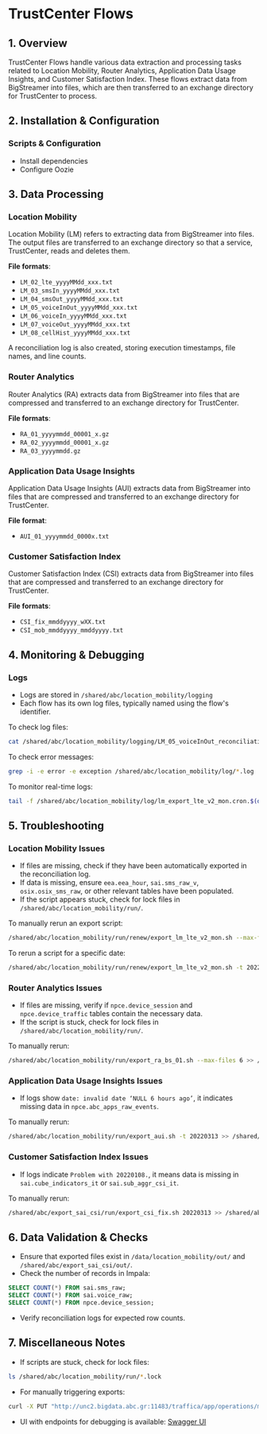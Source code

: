 # TrustCenter Flows

## 1. Overview

TrustCenter Flows handle various data extraction and processing tasks related to Location Mobility, Router Analytics, Application Data Usage Insights, and Customer Satisfaction Index. These flows extract data from BigStreamer into files, which are then transferred to an exchange directory for TrustCenter to process.

## 2. Installation & Configuration

### Scripts & Configuration
- Install dependencies
- Configure Oozie

## 3. Data Processing

### Location Mobility

Location Mobility (LM) refers to extracting data from BigStreamer into files.  
The output files are transferred to an exchange directory so that a service, TrustCenter, reads and deletes them.

**File formats**:
- `LM_02_lte_yyyyMMdd_xxx.txt`
- `LM_03_smsIn_yyyyMMdd_xxx.txt`
- `LM_04_smsOut_yyyyMMdd_xxx.txt`
- `LM_05_voiceInOut_yyyyMMdd_xxx.txt`
- `LM_06_voiceIn_yyyyMMdd_xxx.txt`
- `LM_07_voiceOut_yyyyMMdd_xxx.txt`
- `LM_08_cellHist_yyyyMMdd_xxx.txt`

A reconciliation log is also created, storing execution timestamps, file names, and line counts.

### Router Analytics

Router Analytics (RA) extracts data from BigStreamer into files that are compressed and transferred to an exchange directory for TrustCenter.

**File formats**:
- `RA_01_yyyymmdd_00001_x.gz`
- `RA_02_yyyymmdd_00001_x.gz`
- `RA_03_yyyymmdd.gz`

### Application Data Usage Insights

Application Data Usage Insights (AUI) extracts data from BigStreamer into files that are compressed and transferred to an exchange directory for TrustCenter.

**File format**:
- `AUI_01_yyyymmdd_0000x.txt`

### Customer Satisfaction Index

Customer Satisfaction Index (CSI) extracts data from BigStreamer into files that are compressed and transferred to an exchange directory for TrustCenter.

**File formats**:
- `CSI_fix_mmddyyyy_wXX.txt`
- `CSI_mob_mmddyyyy_mmddyyyy.txt`

## 4. Monitoring & Debugging

### Logs
- Logs are stored in `/shared/abc/location_mobility/logging`
- Each flow has its own log files, typically named using the flow's identifier.

To check log files:
```bash
cat /shared/abc/location_mobility/logging/LM_05_voiceInOut_reconciliation.log
```

To check error messages:
```bash
grep -i -e error -e exception /shared/abc/location_mobility/log/*.log
```

To monitor real-time logs:
```bash
tail -f /shared/abc/location_mobility/log/lm_export_lte_v2_mon.cron.$(date '+%Y%m%d').log
```

## 5. Troubleshooting

### Location Mobility Issues
- If files are missing, check if they have been automatically exported in the reconciliation log.
- If data is missing, ensure `eea.eea_hour`, `sai.sms_raw_v`, `osix.osix_sms_raw`, or other relevant tables have been populated.
- If the script appears stuck, check for lock files in `/shared/abc/location_mobility/run/`.

To manually rerun an export script:
```bash
/shared/abc/location_mobility/run/renew/export_lm_lte_v2_mon.sh --max-files 6 >> /shared/abc/location_mobility/log/lm_export_lte_v2_mon.cron.$(date '+%Y%m%d').log 2>&1
```

To rerun a script for a specific date:
```bash
/shared/abc/location_mobility/run/renew/export_lm_lte_v2_mon.sh -t 20220313 --max-files 6 >> /shared/abc/location_mobility/log/lm_export_lte_v2_mon.cron.$(date '+%Y%m%d').log 2>&1
```

### Router Analytics Issues
- If files are missing, verify if `npce.device_session` and `npce.device_traffic` tables contain the necessary data.
- If the script is stuck, check for lock files in `/shared/abc/location_mobility/run/`.

To manually rerun:
```bash
/shared/abc/location_mobility/run/export_ra_bs_01.sh --max-files 6 >> /shared/abc/location_mobility/log/ra_export_bs_01.oozie.`date +%Y%m%d`.log 2>&1
```

### Application Data Usage Insights Issues
- If logs show `date: invalid date ‘NULL 6 hours ago’`, it indicates missing data in `npce.abc_apps_raw_events`.

To manually rerun:
```bash
/shared/abc/location_mobility/run/export_aui.sh -t 20220313 >> /shared/abc/location_mobility/log/aui_export_bs_01.oozie.`date +%Y%m%d`.log 2>&1
```

### Customer Satisfaction Index Issues
- If logs indicate `Problem with 20220108.`, it means data is missing in `sai.cube_indicators_it` or `sai.sub_aggr_csi_it`.

To manually rerun:
```bash
/shared/abc/export_sai_csi/run/export_csi_fix.sh 20220313 >> /shared/abc/export_sai_csi/log/sai_csi.cron.`date +%Y%m%d`.log 2>&1
```

## 6. Data Validation & Checks

- Ensure that exported files exist in `/data/location_mobility/out/` and `/shared/abc/export_sai_csi/out/`.
- Check the number of records in Impala:
```sql
SELECT COUNT(*) FROM sai.sms_raw;
SELECT COUNT(*) FROM sai.voice_raw;
SELECT COUNT(*) FROM npce.device_session;
```
- Verify reconciliation logs for expected row counts.

## 7. Miscellaneous Notes

- If scripts are stuck, check for lock files:
```bash
ls /shared/abc/location_mobility/run/*.lock
```
- For manually triggering exports:
```bash
curl -X PUT "http://unc2.bigdata.abc.gr:11483/traffica/app/operations/main/run"
```
- UI with endpoints for debugging is available:
  [Swagger UI](http://unc2.bigdata.abc.gr:11483/traffica/swagger-ui/index.html#/)


